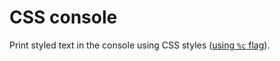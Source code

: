 # CSS console

Print styled text in the console using CSS styles
([using `%c` flag](https://developer.mozilla.org/en-US/docs/Web/API/console#styling_console_output)).
